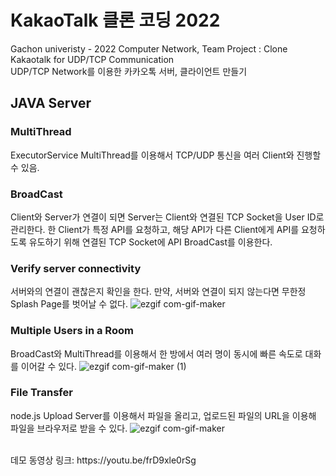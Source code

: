 # KakaoTalk 클론 코딩 2022
Gachon univeristy - 2022 Computer Network, Team Project : Clone Kakaotalk for UDP/TCP Communication
<br>
UDP/TCP Network를 이용한 카카오톡 서버, 클라이언트 만들기

## **JAVA Server**
### **MultiThread**
ExecutorService MultiThread를 이용해서 TCP/UDP 통신을 여러 Client와 진행할 수 있음.

### BroadCast 
Client와 Server가 연결이 되면 Server는 Client와 연결된 TCP Socket을 User ID로 관리한다.
한 Client가 특정 API를 요청하고, 해당 API가 다른 Client에게 API를 요청하도록 유도하기 위해 연결된 TCP Socket에 API BroadCast를 이용한다.

### Verify server connectivity
서버와의 연결이 괜찮은지 확인을 한다. 만약, 서버와 연결이 되지 않는다면 무한정 Splash Page를 벗어날 수 없다.
![ezgif com-gif-maker](https://user-images.githubusercontent.com/55248746/207530665-cd9c284f-38a9-4980-b507-b2adfc27dfb9.gif)


### Multiple Users in a Room
BroadCast와 MultiThread를 이용해서 한 방에서 여러 명이 동시에 빠른 속도로 대화를 이어갈 수 있다.
![ezgif com-gif-maker (1)](https://user-images.githubusercontent.com/55248746/207524543-e512ad67-3668-48e7-9f22-4f269d150c30.gif)


### File Transfer
node.js Upload Server를 이용해서 파일을 올리고, 업로드된 파일의 URL을 이용해 파일을 브라우저로 받을 수 있다.
![ezgif com-gif-maker](https://user-images.githubusercontent.com/55248746/207513068-f1e9d48a-d97f-4233-b824-605e38878f18.gif)


<br>
데모 동영상 링크: https://youtu.be/frD9xle0rSg
